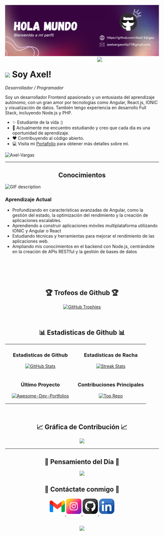 <!--Banner-->
<div style="text-align: center;">
    <img src="./Banner.png" alt="Axel-Vargas Banner Image">
</div>

<!--Night Owl image-->
<div>
  <img align="right" width="40%" src="https://owlbertsio-resized.s3.amazonaws.com/Popper.psd.full.png">
</div>

<!--Header Name-->
# <img src="https://emojis.slackmojis.com/emojis/images/1531849430/4246/blob-sunglasses.gif?1531849430" width="30"/> Soy Axel! 
*Desarrollador / Programador*
<br /> 

<!--Start Intro-->               
<p align="left">Soy un desarrollador Frontend apasionado y un entusiasta del aprendizaje autónomo, con un gran amor por tecnologías como Angular, React.js, IONIC y visualización de datos. También tengo experiencia en desarrollo Full Stack, incluyendo Node.js y PHP. </p>

- ✨ Estudiante de la vida :)
- 🌱 Actualmente me encuentro estudiando y creo que cada día es una oportunidad de aprendizaje.
- ❤ Contribuyendo al código abierto.
- 💻 Visita mi [Portafolio](https://kiran1689.github.io) para obtener más detalles sobre mi.
<!--End Intro-->

<!--Profile Count Badge-->
<p align="left">
  <img src="https://komarev.com/ghpvc/?username=Axel-Vargas&label=Profile%20views&color=770677&style=for-the-badge&logo=star" alt="Axel-Vargas" style="padding-right:20px;" />
</p>

---


<!--Languages and Tools Section-->       
<h2 align="center">Conocimientos</h2> 
<picture>
  <source media="(prefers-color-scheme: dark)" srcset="./Skills_Animation_Dark.gif">
  <source media="(prefers-color-scheme: light)" srcset="./Skills_Animation_White.gif">
  <img align="left" alt="GIF description" src="./Skills_Animation_White.gif">
</picture>
<br />

<h3 align="left">Aprendizaje Actual</h3>
<ul align="left">
  <li>Profundizando en características avanzadas de Angular, como la gestión del estado, la optimización del rendimiento y la creación de aplicaciones escalables.</li>
  <li>Aprendiendo a construir aplicaciones móviles multiplataforma utilizando IONIC y Angular o React</li>
  <li>Estudiando técnicas y herramientas para mejorar el rendimiento de las aplicaciones web.</li>
  <li>Ampliando mis conocimientos en el backend con Node.js, centrándote en la creación de APIs RESTful y la gestión de bases de datos</li>
</ul>
  
<br />
<br />
<br />
<br />


<!--Trophies Section-->   
<h2 align="center">🏆 Trofeos de Github 🏆</h2>
<p align="center">
  <a href="https://github.com/Axel-Vargas">
    <picture>
      <source media="(prefers-color-scheme: dark)" srcset="https://github-profile-trophy.vercel.app/?username=Axel-Vargas&no-bg=true&row=2&column=6&margin-w=20&margin-h=20&theme=monokai">
      <source media="(prefers-color-scheme: light)" srcset="https://github-profile-trophy.vercel.app/?username=Axel-Vargas&no-bg=true&row=2&column=6&margin-w=20&margin-h=20">
      <img alt="GitHub Trophies" src="https://github-profile-trophy.vercel.app/?username=Axel-Vargas&no-bg=true&no-frame=true&row=2&column=6&margin-w=20&margin-h=20">
    </picture>
  </a>
</p>
<br />

<!--Github stats Table--> 
<h2 align="center">📊 Estadisticas de Github 📊</h2>

<table width="100%">
  <tr>
    <td width="50%">
      <h3 align="center"><strong>Estadisticas de Github</strong></h3>
      <p align="center">
        <a href="https://github.com/Kiran1689">
          <img align="center" src="https://github-readme-stats.vercel.app/api?username=Axel-Vargas&count_private=true&show_icons=true&theme=nightowl&bg_color=0,000000,441350&title_color=c56a90&text_color=ffffff&rank_icon=github&hide=prs,issues,contribs&show=reviews,prs_merged,prs_merged_percentage" alt="GitHub Stats" />
        </a>
      </p>
    </td>
    <td width="50%">
      <h3 align="center"><strong>Estadísticas de Racha</strong></h3>
      <p align="center">
        <a href="https://github.com/Kiran1689">
          <img align="center" src="https://streak-stats.demolab.com?user=Axel-Vargas&theme=nightowl&background=0,000000,441350&fire=ffeb95&ring=ffeb95&sideNums=ffffff&sideLabels=ffffff&dates=c56a90&currStreakNum=ffffff" alt="Streak Stats" />
        </a>
      </p>
    </td>
  </tr>
  <tr>
    <td width="50%">
      <h3 align="center"><strong>Último Proyecto</strong></h3>
      <p align="center">
        <a href="https://github.com/Axel-Vargas/Ecommerce">
          <img align="center" width="470" src="https://github-readme-stats.vercel.app/api/pin/?username=Axel-Vargas&repo=Ecommerce&theme=nightowl&show_owner=true&bg_color=0,000000,441350&title_color=c56a90&text_color=ffffff" alt="Awesome-Dev-Portfolios" />
        </a>
      </p>
    </td>
    <td width="50%">
      <h3 align="center"><strong>Contribuciones Principales</strong></h3>
      <p align="center">
        <a href="https://github.com/Kiran1689">
          <img align="center" src="https://github-contributor-stats.vercel.app/api?username=Axel-Vargas&limit=2&theme=nightowl&show_owner=true&combine_all_yearly_contributions=false&bg_color=0,000000,441350&title_color=c56a90&text_color=ffffff" alt="Top Repo" />
        </a>
      </p>
    </td>
  </tr>
</table>
<br />

<!--Contribution Graph-->
<h2 align="center">📈 Gráfica de Contribución 📈</h2>
<div align="center">
    <img src="https://github-readme-activity-graph.vercel.app/graph?username=Axel-Vargas&bg_color=220a28&&color=ffffff&line=c56a90&point=ffeb95&area=false&hide_border=false" border-radius="15">
</div>

---

<!--Dynamic Quote card updates everyday at 12 PM--> 
<h2 align="center">🌟 Pensamiento del Dia 🌟</h2>





























































































































<!--STARTS_HERE_QUOTE_CARD-->
<p align="center">
    <img src="https://readme-daily-quotes.vercel.app/api?author=Joyce%20Meyer&quote=We%20need%20a%20backbone%2C%20not%20a%20wishbone.&theme=dark&bg_color=220a28&author_color=ffeb95&accent_color=c56a90">
</p>
<!--ENDS_HERE_QUOTE_CARD-->






























































































































<!--Contact Section--> 

<h2 align="center">🤝 Contáctate conmigo 🤝 </h2>
<div align="center">
  
<a href="mailto:axelvargasvilla77@gmail.com" target="_blank">
<img src="./gmail.png" width=50 height=50 alt="axelvargasvilla77@gmail.com" style="margin-bottom: 5px;" />
</a>

<a href="https://www.instagram.com/axel_17094" target="_blank">
<img src="./instagram.png" width=50 height=50 alt="kiran_a_n" style="margin-bottom: 5px;" />
</a>

<a href="https://www.githubcom/Axel-Vargas" target="_blank">
<img src="./github.png" width=50 height=50 alt="Kiran1689" style="margin-bottom: 5px;" />
</a>

<a href="https://www.linkedin.com/in/kiran-a-n/" target="_blank">
<img src="./linkedin.png" width=50 height=50 alt="linkedin" style="margin-bottom: 5px;" />
</a>

</div>
<br/>

<!--Footer--> 
<p align="center">
  <img src="https://capsule-render.vercel.app/api?type=waving&color=gradient&height=65&section=footer"/>
</p>
